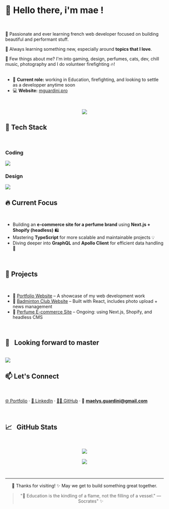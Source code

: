 
# 👋 Hello there, i'm mae !
<br/>

🚀 Passionate and ever learning french web developer focused on building beautiful and performant stuff. 

🧠 Always learning something new, especially around **topics that I love**.

🌱 Few things about me? I'm into gaming, design, perfumes, cats, dev, chill music, photography and I do volunteer firefighting 🔥!
<br/>
<br/>
- 💼 **Current role:** working in Education, firefighting, and looking to settle as a developper anytime soon
- 💻 **Website:** [mguardini.pro](https://mguardini.pro)

<br/>



<p align="center">
  <img src="https://readme-typing-svg.herokuapp.com?font=Fira+Code&size=24&pause=1000&color=9F79EE&center=true&vCenter=true&width=435&lines=Web+developer+in+progress+👩‍💻;Thanks+for+visting+📚;More+to+come+🔥" />
</p>




## 🧰 Tech Stack
<br/>

### Coding
<img src="https://skillicons.dev/icons?i=vscode,html,css,js,ts,react,nextjs,tailwind,materialui,express,nodejs,yarn,npm,vercel,redux,mongodb,graphql,git" />

### Design
<img src="https://skillicons.dev/icons?i=figma,ps,ai,xd,ae,notion" />
<br/>

## 🔥 Current Focus
<br/>

- Building an **e-commerce site for a perfume brand** using **Next.js + Shopify (headless)** 🛍️  
- Mastering **TypeScript** for more scalable and maintainable projects 💡  
- Diving deeper into **GraphQL** and **Apollo Client** for efficient data handling 🚀

<br/>

## 📌 Projects
<br/>

- 💼 [Portfolio Website](#) – A showcase of my web development work  
- 🏸 [Badminton Club Website](https://oissel-badminton-club.vercel.app) – Built with React, includes photo upload + news management  
- 🛒 [Perfume E-commerce Site](#) – Ongoing: using Next.js, Shopify, and headless CMS

<br/>

## 🧰 &nbsp; Looking forward to master
<br/>

<img src="https://skillicons.dev/icons?i=materialui,vite,bootstrap,angular,netlify,mysql,heroku,php,laravel,wordpress,symfony,swift,sass,ruby,webpack,vue,python,django,flask,fastapi,sklearn,pytorch,aws,docker,terraform,githubactions,jest,cypress" />

<br/>


## 📫 Let's Connect
<br/>

[🌐 Portfolio](https://mguardini.pro) · [💼 LinkedIn](https://www.linkedin.com/in/maelys-guardini/) · [🧑‍💻 GitHub](https://github.com/maegdn) · 📧 **maelys.guardini@gmail.com**

<br/>


## 📈 &nbsp;  GitHub Stats
<br/>
<p align="center">
  <img src="https://github-readme-stats.vercel.app/api?username=maegdn&theme=midnight-purple&show_icons=true&hide_border=false&count_private=true" />
  <br />
    <br />

  <img src="https://github-readme-stats.vercel.app/api/top-langs/?username=maegdn&theme=midnight-purple&show_icons=true&hide_border=false&layout=compact" />
</p>

<br/>

---
<div align="center">
🙌 Thanks for visiting! ✨ May we get to build something great together.

> "📖 Education is the kindling of a flame, not the filling of a vessel."
— Socrates" ✨

</div>

